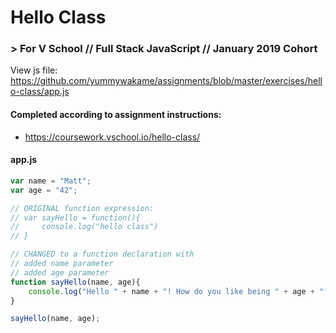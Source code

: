 # Hello Class
### > For V School // Full Stack JavaScript // January 2019 Cohort

View js file: https://github.com/yummywakame/assignments/blob/master/exercises/hello-class/app.js

#### Completed according to assignment instructions: 
- https://coursework.vschool.io/hello-class/

#### app.js
```javascript
var name = "Matt";
var age = "42";

// ORIGINAL function expression:
// var sayHello = function(){
//     console.log("hello class")
// }

// CHANGED to a function declaration with
// added name parameter
// added age parameter
function sayHello(name, age){
    console.log("Hello " + name + "! How do you like being " + age + "?");
}

sayHello(name, age);
```
